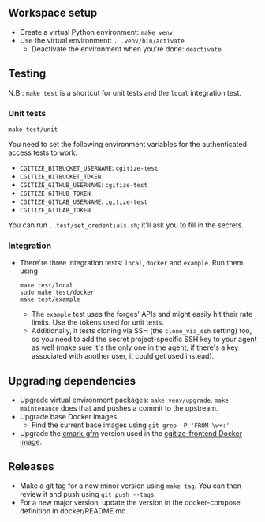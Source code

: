 Workspace setup
---------------

* Create a virtual Python environment: `make venv`
* Use the virtual environment: `. .venv/bin/activate`
    * Deactivate the environment when you're done: `deactivate`

Testing
-------

N.B.: `make test` is a shortcut for unit tests and the `local` integration
test.

### Unit tests

    make test/unit

You need to set the following environment variables for the authenticated
access tests to work:

* `CGITIZE_BITBUCKET_USERNAME`: `cgitize-test`
* `CGITIZE_BITBUCKET_TOKEN`
* `CGITIZE_GITHUB_USERNAME`: `cgitize-test`
* `CGITIZE_GITHUB_TOKEN`
* `CGITIZE_GITLAB_USERNAME`: `cgitize-test`
* `CGITIZE_GITLAB_TOKEN`

You can run `. test/set_credentials.sh`; it'll ask you to fill in the secrets.

### Integration

* There're three integration tests: `local`, `docker` and `example`.
Run them using

      make test/local
      sudo make test/docker
      make test/example

    * The `example` test uses the forges' APIs and might easily hit their rate
limits.
Use the tokens used for unit tests.
    * Additionally, it tests cloning via SSH (the `clone_via_ssh` setting) too,
so you need to add the secret project-specific SSH key to your agent as well
(make sure it's the only one in the agent; if there's a key associated with
another user, it could get used instead).

[examples/cgitize.toml]: examples/cgitize.toml

Upgrading dependencies
----------------------

* Upgrade virtual environment packages: `make venv/upgrade`.
`make maintenance` does that and pushes a commit to the upstream.
* Upgrade base Docker images.
    * Find the current base images using `git grep -P 'FROM \w+:'`
* Upgrade the [cmark-gfm] version used in the [cgitize-frontend Docker image].

[cmark-gfm]: https://github.com/github/cmark-gfm
[cgitize-frontend Docker image]: docker/frontend/Dockerfile

Releases
--------

* Make a git tag for a new minor version using `make tag`.
You can then review it and push using `git push --tags`.
* For a new major version, update the version in the docker-compose definition
in docker/README.md.
